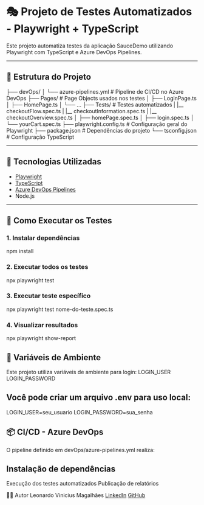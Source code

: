 # 🎭 Projeto de Testes Automatizados - Playwright + TypeScript

Este projeto automatiza testes da aplicação SauceDemo utilizando Playwright com TypeScript e Azure DevOps Pipelines.

---

## 📂 Estrutura do Projeto

├── devOps/
│ └── azure-pipelines.yml # Pipeline de CI/CD no Azure DevOps
├── Pages/ # Page Objects usados nos testes
│ ├── LoginPage.ts
│ ├── HomePage.ts
│ └── ...
├── Tests/ # Testes automatizados
| |__ checkoutFlow.spec.ts 
| |__ checkoutInformation.spec.ts
| |__ checkoutOverview.spec.ts
│ ├── homePage.spec.ts
│ ├── login.spec.ts
│ └── yourCart.spec.ts
├── playwright.config.ts # Configuração geral do Playwright
├── package.json # Dependências do projeto
└── tsconfig.json # Configuração TypeScript

---

## 🚀 Tecnologias Utilizadas

- [Playwright](https://playwright.dev/)
- [TypeScript](https://www.typescriptlang.org/)
- [Azure DevOps Pipelines](https://azure.microsoft.com/en-us/services/devops/pipelines/)
- Node.js

---

## 🧪 Como Executar os Testes

### 1. Instalar dependências
npm install

### 2. Executar todos os testes
npx playwright test

### 3. Executar teste específico
npx playwright test nome-do-teste.spec.ts

### 4. Visualizar resultados
npx playwright show-report

## 🔐 Variáveis de Ambiente
Este projeto utiliza variáveis de ambiente para login:
LOGIN_USER
LOGIN_PASSWORD

## Você pode criar um arquivo .env para uso local:
LOGIN_USER=seu_usuario
LOGIN_PASSWORD=sua_senha

## 📦 CI/CD - Azure DevOps
O pipeline definido em devOps/azure-pipelines.yml realiza:

## Instalação de dependências
Execução dos testes automatizados
Publicação de relatórios


👨‍💻 Autor
Leonardo Vinicius Magalhães
[LinkedIn](https://www.linkedin.com/public-profile/settings?trk=d_flagship3_profile_self_view_public_profile)
[GitHub](https://github.com/Leozyx/playwright-tests-saucedemo-ts)